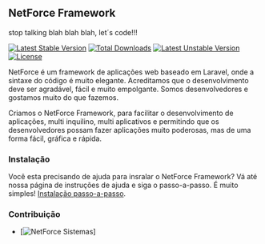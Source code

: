 ## NetForce Framework
stop talking blah blah blah, let´s code!!!

[![Latest Stable Version](https://poser.pugx.org/netforcews/sistema/v/stable.svg)](https://packagist.org/packages/netforcews/sistema) [![Total Downloads](https://poser.pugx.org/netforcews/sistema/downloads.svg)](https://packagist.org/packages/netforcews/sistema) [![Latest Unstable Version](https://poser.pugx.org/netforcews/sistema/v/unstable.svg)](https://packagist.org/packages/netforcews/sistema) [![License](https://poser.pugx.org/netforcews/sistema/license.svg)](https://packagist.org/packages/netforcews/sistema)

NetForce é um framework de aplicações web baseado em Laravel, onde a sintaxe do código é muito elegante.
Acreditamos que o desenvolvimento deve ser agradável, fácil e muito empolgante. Somos desenvolvedores e gostamos muito
do que fazemos.

Criamos o NetForce Framework, para facilitar o desenvolvimento de aplicações, multi inquilino, multi aplicativos e  permitindo que
os desenvolvedores possam fazer aplicações muito poderosas, mas de uma forma fácil, gráfica e rápida.

### Instalação
Você esta precisando de ajuda para insralar o NetForce Framework?
Vá até nossa página de instruções de ajuda e siga o passo-a-passo. É muito simples!
[Instalação passo-a-passo](https://github.com/netforcews/sistema/wiki/Instala%C3%A7%C3%A3o).

### Contribuição
 - [![NetForce Sistemas](https://www.netforce.com.br)]